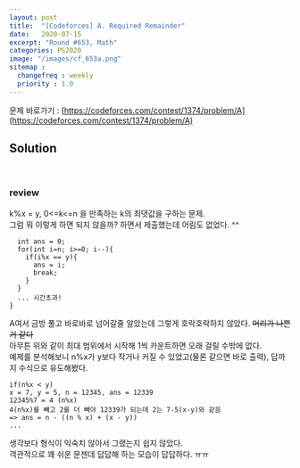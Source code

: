 ```yaml
---
layout: post
title:  "[Codeforces] A. Required Remainder"
date:   2020-07-15
excerpt: "Round #653, Math"
categories: PS2020
image: "/images/cf_653a.png"
sitemap :
  changefreq : weekly
  priority : 1.0
---
```

문제 바로가기 : [https://codeforces.com/contest/1374/problem/A](https://codeforces.com/contest/1374/problem/A)<br>

## Solution
<script src="https://gist.github.com/yooniversal/ab787ffd7eff76b1a77b7fe07062bdb0.js"></script>
<br/>

### review
k%x = y, 0<=k<=n 을 만족하는 k의 최댓값을 구하는 문제.<br>
그럼 뭐 이렇게 하면 되지 않을까? 하면서 제출했는데 어림도 없었다. ^^<br>
```
  int ans = 0;
  for(int i=n; i>=0; i--){
    if(i%x == y){
      ans = i;
      break;
    }
  }
  ... 시간초과!
}
```
A여서 금방 풀고 바로바로 넘어갈줄 알았는데 그렇게 호락호락하지 않았다. ~~머리가 나쁜거 같다~~<br>
아무튼 위와 같이 최대 범위에서 시작해 1씩 카운트하면 오래 걸릴 수밖에 없다.<br>
예제를 분석해보니 n%x가 y보다 작거나 커질 수 있었고(물론 같으면 바로 출력), 답까지 수식으로 유도해봤다.<br>
```
if(n%x < y)
x = 7, y = 5, n = 12345, ans = 12339
12345%7 = 4 (n%x)
4(n%x)를 빼고 2를 더 빼야 12339가 되는데 2는 7-5(x-y)와 같음
=> ans = n - ((n % x) + (x - y))
...
```
생각보다 형식이 익숙치 않아서 그랬는지 쉽지 않았다.<br>
객관적으로 꽤 쉬운 문젠데 답답해 하는 모습이 답답하다. ㅠㅠ<br>

<script src="https://utteranc.es/client.js"
        repo="yooniversal/blog-comments"
        issue-term="pathname"
        theme="github-light"
        crossorigin="anonymous"
        async>
</script>
